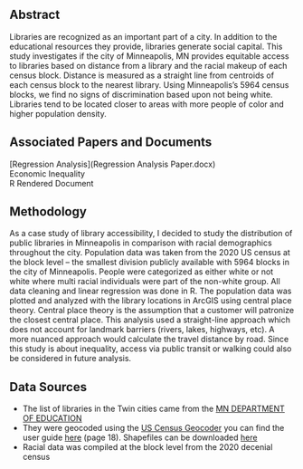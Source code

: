 ## Abstract
Libraries are recognized as an important part of a city. In addition to the educational resources they provide, libraries generate social capital. This study investigates if the city of Minneapolis, MN provides equitable access to libraries based on distance from a library and the racial makeup of each census block. Distance is measured as a straight line from centroids of each census block to the nearest library. Using Minneapolis’s 5964 census blocks, we find no signs of discrimination based upon not being white. Libraries tend to be located closer to areas with more people of color and higher population density.

## Associated Papers and Documents
[Regression Analysis](Regression Analysis Paper.docx) <br/>
Economic Inequality <br/>
R Rendered Document

## Methodology
As a case study of library accessibility, I decided to study the distribution of public libraries in Minneapolis in comparison with racial demographics throughout the city. Population data was taken from the 2020 US census at the block level – the smallest division publicly available with 5964 blocks in the city of Minneapolis. People were categorized as either white or not white where multi racial individuals were part of the non-white group. All data cleaning and linear regression was done in R. The population data was plotted and analyzed with the library locations in ArcGIS using central place theory. Central place theory is the assumption that a customer will patronize the closest central place. This analysis used a straight-line approach which does not account for landmark barriers (rivers, lakes, highways, etc). A more nuanced approach would calculate the travel distance by road. Since this study is about inequality, access via public transit or walking could also be considered in future analysis.

## Data Sources
- The list of libraries in the Twin cities came from the [MN DEPARTMENT OF EDUCATION](https://education.mn.gov/MDE/dse/Lib/sls/stat/)<br/>
- They were geocoded using the [US Census Geocoder](https://geocoding.geo.census.gov/geocoder/) you can find the user guide [here](https://www2.census.gov/geo/pdfs/maps-data/data/Census_Geocoder_User_Guide.pdf) (page 18). Shapefiles can be downloaded [here](https://www.census.gov/cgi-bin/geo/shapefiles/index.php)
- Racial data was compiled at the block level from the 2020 decenial census
